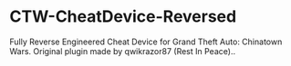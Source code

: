 # CTW-CheatDevice-Reversed
Fully Reverse Engineered Cheat Device for Grand Theft Auto: Chinatown Wars. Original plugin made by qwikrazor87 (Rest In Peace)..
